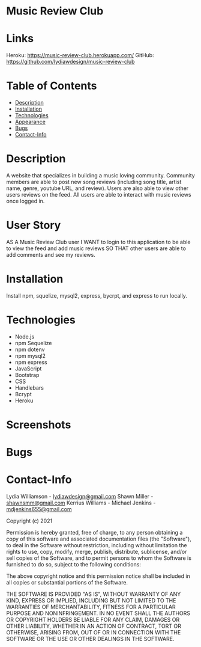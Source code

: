 # Music Review Club

# Links 
Heroku: https://music-review-club.herokuapp.com/
GitHub: https://github.com/lydiawdesign/music-review-club

# Table of Contents
* [Description](#Description)
* [Installation](#Installation)
* [Technologies](#Technologies)
* [Appearance](#Appearance)
* [Bugs](#Bugs)
* [Contact-Info](#Contact-Info)

# Description
A website that specializes in building a music loving community. Community members are able to post new song reviews (including song title, artist name, genre, youtube URL, and review). Users are also able to view other users reviews on the feed. All users are able to interact with music reviews once logged in. 

# User Story
AS A Music Review Club user
I WANT to login to this application to be able to view the feed and add music reviews 
SO THAT other users are able to add comments and see my reviews.

# Installation
Install npm, squelize, mysql2, express, bycrpt, and express to run locally. 

# Technologies
- Node.js
- npm Sequelize
- npm dotenv
- npm mysql2
- npm express
- JavaScript
- Bootstrap
- CSS
- Handlebars
- Bcrypt
- Heroku

# Screenshots


# Bugs


# Contact-Info

Lydia Williamson - lydiawdesign@gmail.com
Shawn Miller - shawnsmm@gmail.com
Kerrius Williams -
Michael Jenkins - mdjenkins655@gmail.com

Copyright (c) 2021 

Permission is hereby granted, free of charge, to any person obtaining a copy of this software and associated documentation files (the "Software"), to deal in the Software without restriction, including without limitation the rights to use, copy, modify, merge, publish, distribute, sublicense, and/or sell copies of the Software, and to permit persons to whom the Software is furnished to do so, subject to the following conditions:

The above copyright notice and this permission notice shall be included in all copies or substantial portions of the Software.

THE SOFTWARE IS PROVIDED "AS IS", WITHOUT WARRANTY OF ANY KIND, EXPRESS OR IMPLIED, INCLUDING BUT NOT LIMITED TO THE WARRANTIES OF MERCHANTABILITY, FITNESS FOR A PARTICULAR PURPOSE AND NONINFRINGEMENT. IN NO EVENT SHALL THE AUTHORS OR COPYRIGHT HOLDERS BE LIABLE FOR ANY CLAIM, DAMAGES OR OTHER LIABILITY, WHETHER IN AN ACTION OF CONTRACT, TORT OR OTHERWISE, ARISING FROM, OUT OF OR IN CONNECTION WITH THE SOFTWARE OR THE USE OR OTHER DEALINGS IN THE SOFTWARE.